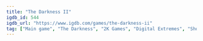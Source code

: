 ```yaml
---
title: "The Darkness II"
igdb_id: 544
igdb_url: "https://www.igdb.com/games/the-darkness-ii"
tag: ["Main game", "The Darkness", "2K Games", "Digital Extremes", "Shooter", "Single player", "Co-operative", "First person", "Action", "Horror", "Survival", "Open world"]
---
```

